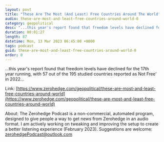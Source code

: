 ```yaml
---
layout: post
title: "These Are The Most (And Least) Free Countries Around The World"
audio: these-are-most-and-least-free-countries-around-world-0
category: geopolitical
desc: "...this year's report found that freedom levels have declined for the 17th year running, with 57 out of the 195 studied countries reported as Not Free' in 2022..."
duration: 00:01:27
length: 87
datetime: Mon, 13 Mar 2023 06:45:00 +0000
tags: podcast
guid: these-are-most-and-least-free-countries-around-world-0
order: 0
---
```

...this year's report found that freedom levels have declined for the 17th year running, with 57 out of the 195 studied countries reported as Not Free' in 2022...

Link: [https://www.zerohedge.com/geopolitical/these-are-most-and-least-free-countries-around-world](https://www.zerohedge.com/geopolitical/these-are-most-and-least-free-countries-around-world)

About: The Zerohedge Podcast is a non-commercial, automated program, designed to give people a way to get news from Zerohedge in an audio format.  I am actively working on tweaking and improving the setup to create a better listening experience (February 2023).  Suggestions are welcome: [zerohedgePodcast@outlook.com](mailto:zerohedgePodcast@outlook.com)